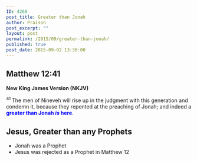 ```yaml
---
ID: 4260
post_title: Greater than Jonah
author: Praison
post_excerpt: ""
layout: post
permalink: /2015/09/greater-than-jonah/
published: true
post_date: 2015-09-02 13:30:00
---
```

<h2><strong>Matthew 12:41</strong></h2>
<strong>New King James Version (NKJV)</strong>

<span id="en-NKJV-23531" class="text Matt-12-41"><sup class="versenum">41 </sup><span class="woj">The men of Nineveh will rise up in the judgment with this generation and condemn it, because they repented at the preaching of Jonah; and indeed a <span style="color: #0000ff;"><strong>greater than Jonah <i>is</i> here</strong></span>.</span></span>
<h2>Jesus, Greater than any Prophets</h2>
<ul>
	<li>Jonah was a Prophet</li>
	<li>Jesus was rejected as a Prophet in Matthew 12</li>
</ul>
&nbsp;